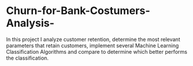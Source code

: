 # Churn-for-Bank-Costumers-Analysis-
In this project I analyze customer retention, determine the most relevant parameters that retain customers, implement several Machine Learning Classification Algorithms and compare to determine which better performs the classification.
